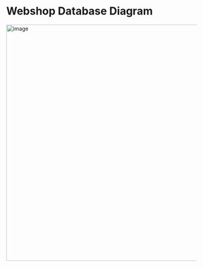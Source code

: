 # Webshop Database Diagram


<img width="626" alt="image" src="https://github.com/user-attachments/assets/689747c4-b64c-40fa-9f9a-fc28393d87de" />
